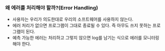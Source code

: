 ### 왜 에러를 처리해야 할까?(Error Handling)

- 사용자는 우리가 의도한대로 우리의 소프트웨어를 사용하지 않는다.
- 에러 처리가 없으면 프로그램이 그대로 종료될 수 있다. 즉 아무도 쓰지 못하는 프로그램이 된다.
- 예측 가능한 에러는 처리하고 그렇지 않으면 log를 남기는 식으로 에러를 모니터링 해야 한다.



